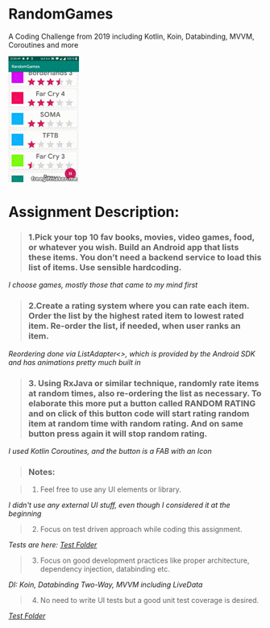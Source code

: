 # RandomGames
A Coding Challenge from 2019 including Kotlin, Koin, Databinding, MVVM, Coroutines and more 

![](RandomGamesGifDemo.gif)


# Assignment Description:

>### 1.Pick your top 10 fav books, movies, video games, food, or whatever you wish. Build an Android app that lists these items. You don’t need a backend service to load this list of items. Use sensible hardcoding. 

*I choose games, mostly those that came to my mind first*

>### 2.Create a rating system where you can rate each item. Order the list by the highest rated item to lowest rated item. Re-order the list, if needed, when user ranks an item.

*Reordering done via ListAdapter<>, which is provided by the Android SDK and has animations pretty much built in*

>### 3. Using RxJava or similar technique, randomly rate items at random times, also re-ordering the list as necessary. To elaborate this more put a button called RANDOM RATING and on click of this button code will start rating random item at random time with random rating. And on same button press again it will stop random rating.

*I used Kotlin Coroutines, and the button is a FAB with an Icon*

>### Notes:

>1. Feel free to use any UI elements or library.

*I didn't use any external UI stuff, even though I considered it at the beginning*

>2. Focus on test driven approach while coding this assignment.

*Tests are here: [Test Folder](https://github.com/Merthan/RandomGames/tree/master/app/src/test/java/com/gmail/me2development/randomgames)*

>3. Focus on good development practices like proper architecture, dependency injection, databinding etc.

*DI: Koin, Databinding Two-Way, MVVM including LiveData*

>4. No need to write UI tests but a good unit test coverage is desired.

*[Test Folder](https://github.com/Merthan/RandomGames/tree/master/app/src/test/java/com/gmail/me2development/randomgames)*

